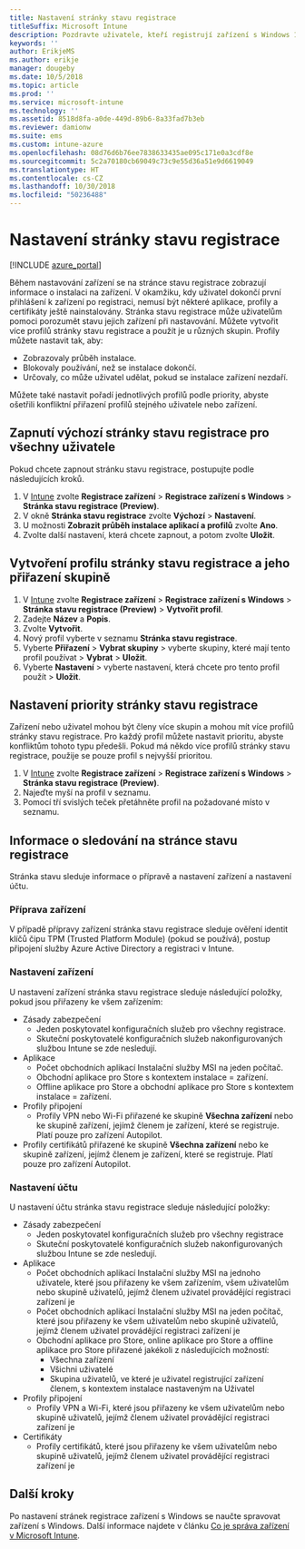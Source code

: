 ```yaml
---
title: Nastavení stránky stavu registrace
titleSuffix: Microsoft Intune
description: Pozdravte uživatele, kteří registrují zařízení s Windows 10.
keywords: ''
author: ErikjeMS
ms.author: erikje
manager: dougeby
ms.date: 10/5/2018
ms.topic: article
ms.prod: ''
ms.service: microsoft-intune
ms.technology: ''
ms.assetid: 8518d8fa-a0de-449d-89b6-8a33fad7b3eb
ms.reviewer: damionw
ms.suite: ems
ms.custom: intune-azure
ms.openlocfilehash: 08d76d6b76ee7838633435ae095c171e0a3cdf8e
ms.sourcegitcommit: 5c2a70180cb69049c73c9e55d36a51e9d6619049
ms.translationtype: HT
ms.contentlocale: cs-CZ
ms.lasthandoff: 10/30/2018
ms.locfileid: "50236488"
---
```

# <a name="set-up-an-enrollment-status-page"></a>Nastavení stránky stavu registrace
 
[!INCLUDE [azure_portal](./includes/azure_portal.md)]
 
Během nastavování zařízení se na stránce stavu registrace zobrazují informace o instalaci na zařízení. V okamžiku, kdy uživatel dokončí první přihlášení k zařízení po registraci, nemusí být některé aplikace, profily a certifikáty ještě nainstalovány. Stránka stavu registrace může uživatelům pomoci porozumět stavu jejich zařízení při nastavování. Můžete vytvořit více profilů stránky stavu registrace a použít je u různých skupin. Profily můžete nastavit tak, aby:
- Zobrazovaly průběh instalace.
- Blokovaly používání, než se instalace dokončí.
- Určovaly, co může uživatel udělat, pokud se instalace zařízení nezdaří.

Můžete také nastavit pořadí jednotlivých profilů podle priority, abyste ošetřili konfliktní přiřazení profilů stejného uživatele nebo zařízení.

 
## <a name="turn-on-default-enrollment-status-page-for-all-users"></a>Zapnutí výchozí stránky stavu registrace pro všechny uživatele

Pokud chcete zapnout stránku stavu registrace, postupujte podle následujících kroků.
 
1. V [Intune](https://aka.ms/intuneportal) zvolte **Registrace zařízení** > **Registrace zařízení s Windows** > **Stránka stavu registrace (Preview)**.
2. V okně **Stránka stavu registrace** zvolte **Výchozí** > **Nastavení**.
3. U možnosti **Zobrazit průběh instalace aplikací a profilů** zvolte **Ano**.
4. Zvolte další nastavení, která chcete zapnout, a potom zvolte **Uložit**.

## <a name="create-enrollment-status-page-profile-and-assign-to-a-group"></a>Vytvoření profilu stránky stavu registrace a jeho přiřazení skupině

1. V [Intune](https://aka.ms/intuneportal) zvolte **Registrace zařízení** > **Registrace zařízení s Windows** > **Stránka stavu registrace (Preview)** > **Vytvořit profil**.
2. Zadejte **Název** a **Popis**.
3. Zvolte **Vytvořit**.
4. Nový profil vyberte v seznamu **Stránka stavu registrace**.
5. Vyberte **Přiřazení** > **Vybrat skupiny** > vyberte skupiny, které mají tento profil používat > **Vybrat** > **Uložit**.
6. Vyberte **Nastavení** > vyberte nastavení, která chcete pro tento profil použít > **Uložit**.

## <a name="set-the-enrollment-status-page-priority"></a>Nastavení priority stránky stavu registrace

Zařízení nebo uživatel mohou být členy více skupin a mohou mít více profilů stránky stavu registrace. Pro každý profil můžete nastavit prioritu, abyste konfliktům tohoto typu předešli. Pokud má někdo více profilů stránky stavu registrace, použije se pouze profil s nejvyšší prioritou.

1. V [Intune](https://aka.ms/intuneportal) zvolte **Registrace zařízení** > **Registrace zařízení s Windows** > **Stránka stavu registrace (Preview)**.
2. Najeďte myší na profil v seznamu.
3. Pomocí tří svislých teček přetáhněte profil na požadované místo v seznamu.


## <a name="enrollment-status-page-tracking-information"></a>Informace o sledování na stránce stavu registrace

Stránka stavu sleduje informace o přípravě a nastavení zařízení a nastavení účtu.

### <a name="device-preparation"></a>Příprava zařízení

V případě přípravy zařízení stránka stavu registrace sleduje ověření identit klíčů čipu TPM (Trusted Platform Module) (pokud se používá), postup připojení služby Azure Active Directory a registraci v Intune.

### <a name="device-setup"></a>Nastavení zařízení

U nastavení zařízení stránka stavu registrace sleduje následující položky, pokud jsou přiřazeny ke všem zařízením:
- Zásady zabezpečení
    - Jeden poskytovatel konfiguračních služeb pro všechny registrace.
    - Skuteční poskytovatelé konfiguračních služeb nakonfigurovaných službou Intune se zde nesledují.
- Aplikace
    - Počet obchodních aplikací Instalační služby MSI na jeden počítač.
    - Obchodní aplikace pro Store s kontextem instalace = zařízení.
    - Offline aplikace pro Store a obchodní aplikace pro Store s kontextem instalace = zařízení.
- Profily připojení
    - Profily VPN nebo Wi-Fi přiřazené ke skupině **Všechna zařízení** nebo ke skupině zařízení, jejímž členem je zařízení, které se registruje. Platí pouze pro zařízení Autopilot.
- Profily certifikátů přiřazené ke skupině **Všechna zařízení** nebo ke skupině zařízení, jejímž členem je zařízení, které se registruje. Platí pouze pro zařízení Autopilot.

### <a name="account-setup"></a>Nastavení účtu
U nastavení účtu stránka stavu registrace sleduje následující položky:
- Zásady zabezpečení
    - Jeden poskytovatel konfiguračních služeb pro všechny registrace
    - Skuteční poskytovatelé konfiguračních služeb nakonfigurovaných službou Intune se zde nesledují.
- Aplikace
    - Počet obchodních aplikací Instalační služby MSI na jednoho uživatele, které jsou přiřazeny ke všem zařízením, všem uživatelům nebo skupině uživatelů, jejímž členem uživatel provádějící registraci zařízení je
    - Počet obchodních aplikací Instalační služby MSI na jeden počítač, které jsou přiřazeny ke všem uživatelům nebo skupině uživatelů, jejímž členem uživatel provádějící registraci zařízení je
    - Obchodní aplikace pro Store, online aplikace pro Store a offline aplikace pro Store přiřazené jakékoli z následujících možností:
        - Všechna zařízení
        - Všichni uživatelé
        - Skupina uživatelů, ve které je uživatel registrující zařízení členem, s kontextem instalace nastaveným na Uživatel
- Profily připojení
    - Profily VPN a Wi-Fi, které jsou přiřazeny ke všem uživatelům nebo skupině uživatelů, jejímž členem uživatel provádějící registraci zařízení je
- Certifikáty
    - Profily certifikátů, které jsou přiřazeny ke všem uživatelům nebo skupině uživatelů, jejímž členem uživatel provádějící registraci zařízení je

## <a name="next-steps"></a>Další kroky
Po nastavení stránek registrace zařízení s Windows se naučte spravovat zařízení s Windows. Další informace najdete v článku [Co je správa zařízení v Microsoft Intune](https://docs.microsoft.com/intune/device-management).
